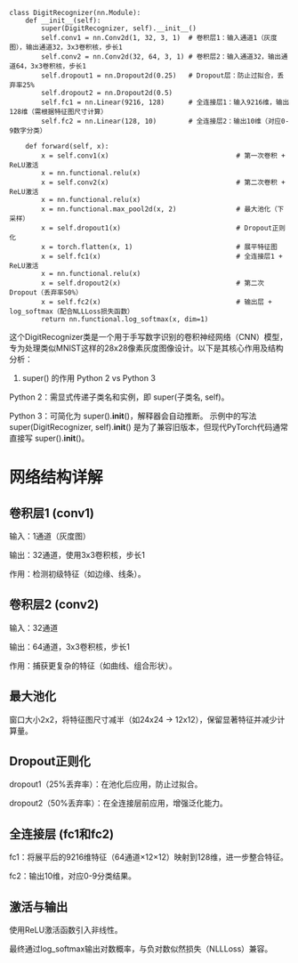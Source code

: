









```
class DigitRecognizer(nn.Module):
    def __init__(self):
        super(DigitRecognizer, self).__init__()
        self.conv1 = nn.Conv2d(1, 32, 3, 1)  # 卷积层1：输入通道1（灰度图），输出通道32，3x3卷积核，步长1
        self.conv2 = nn.Conv2d(32, 64, 3, 1) # 卷积层2：输入通道32，输出通道64，3x3卷积核，步长1
        self.dropout1 = nn.Dropout2d(0.25)   # Dropout层：防止过拟合，丢弃率25%
        self.dropout2 = nn.Dropout2d(0.5)
        self.fc1 = nn.Linear(9216, 128)      # 全连接层1：输入9216维，输出128维（需根据特征图尺寸计算）
        self.fc2 = nn.Linear(128, 10)        # 全连接层2：输出10维（对应0-9数字分类）

    def forward(self, x):
        x = self.conv1(x)                                # 第一次卷积 + ReLU激活
        x = nn.functional.relu(x)
        x = self.conv2(x)                                # 第二次卷积 + ReLU激活
        x = nn.functional.relu(x)
        x = nn.functional.max_pool2d(x, 2)               # 最大池化（下采样）
        x = self.dropout1(x)                             # Dropout正则化
        x = torch.flatten(x, 1)                          # 展平特征图
        x = self.fc1(x)                                  # 全连接层1 + ReLU激活
        x = nn.functional.relu(x)
        x = self.dropout2(x)                             # 第二次Dropout（丢弃率50%）
        x = self.fc2(x)                                  # 输出层 + log_softmax（配合NLLLoss损失函数）
        return nn.functional.log_softmax(x, dim=1)
```

这个DigitRecognizer类是一个用于手写数字识别的卷积神经网络（CNN）模型，专为处理类似MNIST这样的28x28像素灰度图像设计。以下是其核心作用及结构分析：





1. super() 的作用
Python 2 vs Python 3

Python 2：需显式传递子类名和实例，即 super(子类名, self)。

Python 3：可简化为 super().__init__()，解释器会自动推断。
示例中的写法 super(DigitRecognizer, self).__init__() 是为了兼容旧版本，但现代PyTorch代码通常直接写 super().__init__()。














# 网络结构详解

## 卷积层1 (conv1)

输入：1通道（灰度图）

输出：32通道，使用3x3卷积核，步长1

作用：检测初级特征（如边缘、线条）。

## 卷积层2 (conv2)

输入：32通道

输出：64通道，3x3卷积核，步长1

作用：捕获更复杂的特征（如曲线、组合形状）。

## 最大池化

窗口大小2x2，将特征图尺寸减半（如24x24 → 12x12），保留显著特征并减少计算量。

## Dropout正则化

dropout1（25%丢弃率）：在池化后应用，防止过拟合。

dropout2（50%丢弃率）：在全连接层前应用，增强泛化能力。

## 全连接层 (fc1和fc2)

fc1：将展平后的9216维特征（64通道×12×12）映射到128维，进一步整合特征。

fc2：输出10维，对应0-9分类结果。

## 激活与输出

使用ReLU激活函数引入非线性。

最终通过log_softmax输出对数概率，与负对数似然损失（NLLLoss）兼容。







